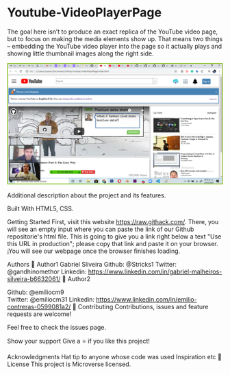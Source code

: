 # Youtube-VideoPlayerPage
The goal here isn’t to produce an exact replica of the YouTube video page, but to focus on making the media elements show up. That means two things – embedding the YouTube video player into the page so it actually plays and showing little thumbnail images along the right side.

![Youtube Project made by Gabriel & Emilio](Images/ProjectSS.png?raw=true "Youtube Project made by Gabriel & Emilio")

Additional description about the project and its features.

Built With
HTML5,
CSS.

Getting Started
First, visit this website https://raw.githack.com/. There, you will see an empty input where you can paste the link of our Github repositorie's html file. 
This is going to give you a link right below a text "Use this URL in production"; please copy that link and paste it on your browser. ¡You will see our webpage once the browser finishes loading.



Authors
👤 Author1
Gabriel Sliveira
Github: @Stricks1
Twitter: @gandhinomethor
Linkedin: https://www.linkedin.com/in/gabriel-malheiros-silveira-b6632061/
👤 Author2

Github: @emiliocm9  
Twitter: @emiliocm31
Linkedin: https://www.linkedin.com/in/emilio-contreras-0599081a2/
🤝 Contributing
Contributions, issues and feature requests are welcome!

Feel free to check the issues page.

Show your support
Give a ⭐️ if you like this project!

Acknowledgments
Hat tip to anyone whose code was used
Inspiration
etc
📝 License
This project is Microverse licensed.